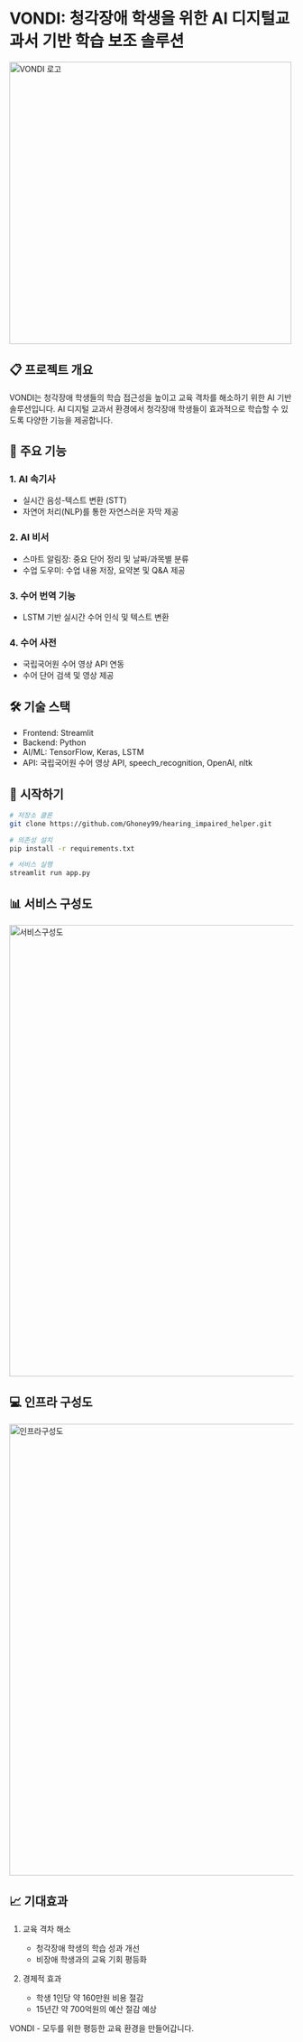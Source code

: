 # VONDI: 청각장애 학생을 위한 AI 디지털교과서 기반 학습 보조 솔루션

<img src="https://img1.daumcdn.net/thumb/R1280x0/?scode=mtistory2&fname=https%3A%2F%2Fblog.kakaocdn.net%2Fdn%2FdYqpJW%2FbtsI5zeSeDL%2FMCxKkLYZQwwkQvZEtaG65k%2Fimg.png" alt="VONDI 로고" width="500"/>

## 📋 프로젝트 개요

VONDI는 청각장애 학생들의 학습 접근성을 높이고 교육 격차를 해소하기 위한 AI 기반 솔루션입니다. AI 디지털 교과서 환경에서 청각장애 학생들이 효과적으로 학습할 수 있도록 다양한 기능을 제공합니다.

## 🎯 주요 기능

### 1. AI 속기사
- 실시간 음성-텍스트 변환 (STT)
- 자연어 처리(NLP)를 통한 자연스러운 자막 제공

### 2. AI 비서
- 스마트 알림장: 중요 단어 정리 및 날짜/과목별 분류
- 수업 도우미: 수업 내용 저장, 요약본 및 Q&A 제공

### 3. 수어 번역 기능
- LSTM 기반 실시간 수어 인식 및 텍스트 변환

### 4. 수어 사전
- 국립국어원 수어 영상 API 연동
- 수어 단어 검색 및 영상 제공

## 🛠 기술 스택

- Frontend: Streamlit
- Backend: Python
- AI/ML: TensorFlow, Keras, LSTM
- API: 국립국어원 수어 영상 API, speech_recognition, OpenAI, nltk

## 🚀 시작하기

```bash
# 저장소 클론
git clone https://github.com/Ghoney99/hearing_impaired_helper.git

# 의존성 설치
pip install -r requirements.txt

# 서비스 실행
streamlit run app.py
```

## 📊 서비스 구성도

<img src="https://img1.daumcdn.net/thumb/R1280x0/?scode=mtistory2&fname=https%3A%2F%2Fblog.kakaocdn.net%2Fdn%2F94EMQ%2FbtsI5TYE6dk%2FcTaTNXY6LP7crrTPtnCOjK%2Fimg.png" alt="서비스구성도" width="800"/>

## 💻 인프라 구성도

<img src="https://img1.daumcdn.net/thumb/R1280x0/?scode=mtistory2&fname=https%3A%2F%2Fblog.kakaocdn.net%2Fdn%2FpufO6%2FbtsI5vKmGBI%2FB06CDCfhgGEzlmDl5Ocvjk%2Fimg.png" alt="인프라구성도" width="800"/>

## 📈 기대효과

1. 교육 격차 해소
   - 청각장애 학생의 학습 성과 개선
   - 비장애 학생과의 교육 기회 평등화

2. 경제적 효과
   - 학생 1인당 약 160만원 비용 절감
   - 15년간 약 700억원의 예산 절감 예상


VONDI - 모두를 위한 평등한 교육 환경을 만들어갑니다.
